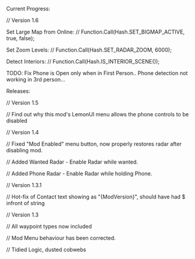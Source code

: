 
Current Progress: 

// Version 1.6 

Set Large Map from Online: // Function.Call(Hash.SET_BIGMAP_ACTIVE, true, false);

Set Zoom Levels: // Function.Call(Hash.SET_RADAR_ZOOM, 6000);

Detect Interiors: // Function.Call(Hash.IS_INTERIOR_SCENE());

TODO: Fix Phone is Open only when in First Person.. Phone detection not working in 3rd person... 

Releases: 

// Version 1.5

// Find out why this mod's LemonUI menu allows the phone controls to be disabled



// Version 1.4 

// Fixed "Mod Enabled" menu button, now properly restores radar after disabling mod. 

// Added Wanted Radar - Enable Radar while wanted.

// Added Phone Radar - Enable Radar while holding Phone.

 
// Version 1.3.1 

// Hot-fix of Contact text showing as "{ModVersion}", should have had $ infront of string



// Version 1.3

// All waypoint types now included 

// Mod Menu behaviour has been corrected. 

// Tidied Logic, dusted cobwebs 

